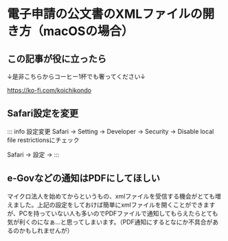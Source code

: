 # 電子申請の公文書のXMLファイルの開き方（macOSの場合）
## この記事が役に立ったら
↓是非こちらからコーヒー1杯でも奢ってください↓

<https://ko-fi.com/koichikondo>
## Safari設定を変更
::: info 設定変更
Safari -> Setting -> Developer -> Security -> Disable local file restrictionsにチェック

Safari -> 設定 -> 
:::
## e-Govなどの通知はPDFにしてほしい
マイクロ法人を始めてからというもの、xmlファイルを受信する機会がとても増えました。上記の設定をしておけば簡単にxmlファイルを開くことができますが、PCを持っていない人も多いのでPDFファイルで通知してもらえたらとても気が利くのになぁ…と思ってしまいます。（PDF通知にするとなにか不具合があるのかもしれませんが）